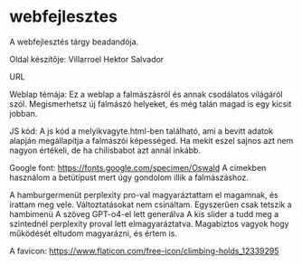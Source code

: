 # webfejlesztes
A webfejlesztés tárgy beadandója.

Oldal készítője: Villarroel Hektor Salvador

URL

Weblap témája: Ez a weblap a falmászásról és annak csodálatos világáról szól. Megismerhetsz új falmászó helyeket, és még talán magad is egy kicsit jobban.

JS kód:	A js kód a melyikvagyte.html-ben található, ami a bevitt adatok alapján megállapítja a falmászói képességed. Ha mekit eszel sajnos azt nem nagyon értékeli, de ha chilisbabot azt annál inkább.

Google font:
https://fonts.google.com/specimen/Oswald
A címekben használom a betütípust mert úgy gondolom illik a falmászáshoz.

A hamburgermenüt perplexity pro-val magyaráztattam el magamnak, és irattam meg vele. Változtatásokat nem csináltam. Egyszerűen csak tetszik a hambimenü	
A szöveg GPT-o4-el lett generálva
A kis slider a tudd meg a szintednél perplexity proval lett elmagyaráztatva. Magabiztos vagyok hogy működését eltudom magyarázni, és értem is.

A favicon: https://www.flaticon.com/free-icon/climbing-holds_12339295


